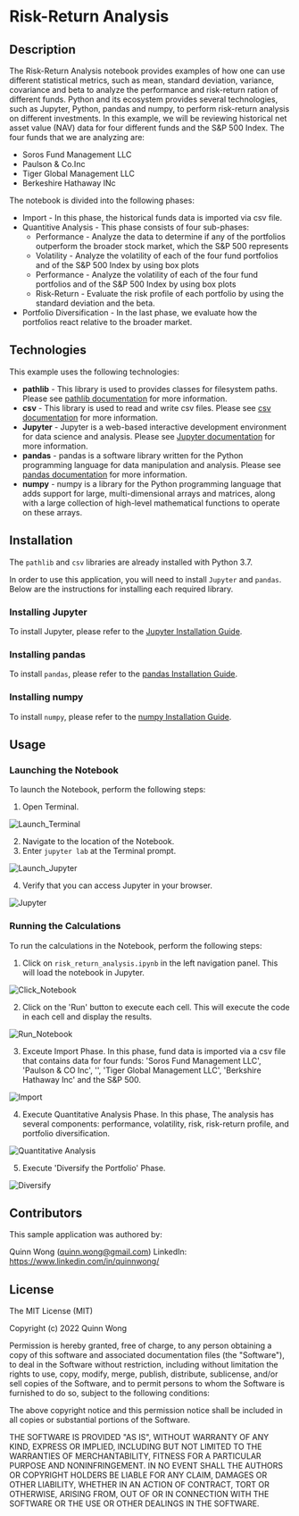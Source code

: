 # Risk-Return Analysis
## Description

The Risk-Return Analysis notebook provides examples of how one can use different statistical metrics, such as mean, standard deviation, variance, covariance and beta to analyze the performance and risk-return ration of different funds.   Python and its ecosystem provides several technologies, such as Jupyter, Python, pandas and numpy, to perform risk-return analysis on different investments.   In this example, we will be reviewing historical net asset value (NAV) data for four different funds and the S&P 500 Index.   The four funds that we are analyzing are: 

- Soros Fund Management LLC
- Paulson & Co.Inc
- Tiger Global Management LLC
- Berkeshire Hathaway INc

The notebook is divided into the following phases:

- Import - In this phase, the historical funds data is imported via csv file.
- Quantitive Analysis - This phase consists of four sub-phases: 
    - Performance - Analyze the data to determine if any of the portfolios outperform the broader stock market, which the S&P 500 represents
    - Volatility - Analyze the volatility of each of the four fund portfolios and of the S&P 500 Index by using box plots
    - Performance - Analyze the volatility of each of the four fund portfolios and of the S&P 500 Index by using box plots
    - Risk-Return - Evaluate the risk profile of each portfolio by using the standard deviation and the beta.
- Portfolio Diversification - In the last phase, we evaluate how the portfolios react relative to the broader market.




## Technologies
This example uses the following technologies:

- **pathlib** - This library is used to provides classes for filesystem paths. Please see [pathlib documentation](https://docs.python.org/3/library/pathlib.html) for more information.
- **csv** - This library is used to read and write csv files. Please see [csv documentation](https://docs.python.org/3/library/csv.html) for more information.
- **Jupyter** - Jupyter is a web-based interactive development environment for data science and analysis. Please see [Jupyter documentation](https://jupyter.org/) for more information.
- **pandas** - pandas is a software library written for the Python programming language for data manipulation and analysis. Please see [pandas documentation](https://pandas.pydata.org/) for more information.
- **numpy** - numpy is a library for the Python programming language that adds support for large, multi-dimensional arrays and matrices, along with a large collection of high-level mathematical functions to operate on these arrays.




## Installation

The `pathlib` and `csv` libraries are already installed with Python 3.7.

In order to use this application, you will need to install `Jupyter` and `pandas`. Below are the instructions for installing each required library.

### Installing Jupyter

To install Jupyter, please refer to the [Jupyter Installation Guide](https://jupyter.org/install).

### Installing pandas

To install `pandas`, please refer to the [pandas Installation Guide](https://pandas.pydata.org/pandas-docs/stable/getting_started/install.html).

### Installing numpy
To install `numpy`, please refer to the [numpy Installation Guide](https://numpy.org/install/).





## Usage
### Launching the Notebook

To launch the Notebook, perform the following steps:

1. Open Terminal.

![Launch_Terminal](/images/launching_open_terminal.jpg)

2. Navigate to the location of the Notebook.
3. Enter `jupyter lab` at the Terminal prompt.

![Launch_Jupyter](/images/launching_jupyter.jpg)

4. Verify that you can access Jupyter in your browser.

![Jupyter](/images/jupyter.jpg)

### Running the Calculations

To run the calculations in the Notebook, perform the following steps:

1. Click on `risk_return_analysis.ipynb` in the left navigation panel. This will load the notebook in Jupyter.

![Click_Notebook](/images/jupyter_click_notebook.jpg)

2. Click on the 'Run' button to execute each cell. This will execute the code in each cell and display the results.

![Run_Notebook](/images/jupyter_run_notebook.jpg)

3. Exceute Import Phase. In this phase, fund data is imported via a csv file that contains data for four funds: 'Soros Fund Management LLC', 'Paulson & CO Inc', '', 'Tiger Global Management LLC', 'Berkshire Hathaway Inc' and the S&P 500.

![Import](/images/jupyter_import.jpg)

4. Execute Quantitative Analysis Phase. In this phase, The analysis has several components: performance, volatility, risk, risk-return profile, and portfolio diversification. 

![Quantitative Analysis](/images/jupyter_quantitative_analysis.jpg)

5. Execute 'Diversify the Portfolio' Phase. 

![Diversify](/images/jupyter_diversify.jpg)




## Contributors

This sample application was authored by:

Quinn Wong (quinn.wong@gmail.com)
LinkedIn: https://www.linkedin.com/in/quinnwong/




## License

The MIT License (MIT)

Copyright (c) 2022 Quinn Wong

Permission is hereby granted, free of charge, to any person obtaining a copy of this software and associated documentation files (the "Software"), to deal in the Software without restriction, including without limitation the rights to use, copy, modify, merge, publish, distribute, sublicense, and/or sell copies of the Software, and to permit persons to whom the Software is furnished to do so, subject to the following conditions:

The above copyright notice and this permission notice shall be included in all copies or substantial portions of the Software.

THE SOFTWARE IS PROVIDED "AS IS", WITHOUT WARRANTY OF ANY KIND, EXPRESS OR IMPLIED, INCLUDING BUT NOT LIMITED TO THE WARRANTIES OF MERCHANTABILITY, FITNESS FOR A PARTICULAR PURPOSE AND NONINFRINGEMENT. IN NO EVENT SHALL THE AUTHORS OR COPYRIGHT HOLDERS BE LIABLE FOR ANY CLAIM, DAMAGES OR OTHER LIABILITY, WHETHER IN AN ACTION OF CONTRACT, TORT OR OTHERWISE, ARISING FROM, OUT OF OR IN CONNECTION WITH THE SOFTWARE OR THE USE OR OTHER DEALINGS IN THE SOFTWARE.
